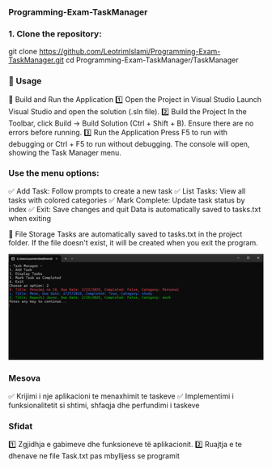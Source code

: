 ### Programming-Exam-TaskManager

### 1. Clone the repository:

   git clone https://github.com/LeotrimIslami/Programming-Exam-TaskManager.git
   cd Programming-Exam-TaskManager/TaskManager
   
 ### 📌 Usage
🔧 Build and Run the Application
1️⃣ Open the Project in Visual Studio
Launch Visual Studio and open the solution (.sln file).
2️⃣ Build the Project
In the Toolbar, click Build → Build Solution (Ctrl + Shift + B).
Ensure there are no errors before running.
3️⃣ Run the Application
Press F5 to run with debugging or Ctrl + F5 to run without debugging.
The console will open, showing the Task Manager menu.

### Use the menu options:
✅ Add Task: Follow prompts to create a new task
✅ List Tasks: View all tasks with colored categories
✅ Mark Complete: Update task status by index
✅ Exit: Save changes and quit
Data is automatically saved to tasks.txt when exiting

 📂 File Storage
Tasks are automatically saved to tasks.txt in the project folder.
If the file doesn't exist, it will be created when you exit the program.


![Task Manager Screenshot](./Images/TaskManager.png)




### Mesova
✅ Krijimi i nje aplikacioni te menaxhimit te taskeve
✅ Implementimi i funksionalitetit si shtimi, shfaqja dhe perfundimi i taskeve

### Sfidat
1️⃣ Zgjidhja e gabimeve dhe funksioneve të aplikacionit.
2️⃣ Ruajtja e te dhenave ne file Task.txt pas mbylljess se programit
